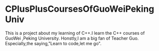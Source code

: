 # CPlusPlusCoursesOfGuoWeiPekingUniv
This is a project about my learning of C++.I learn the C++ courses of GuoWei ,Peking University.
Honstly,I am a big fan of Teacher Guo.
Especially,the saying,"Learn to code,let me go".
